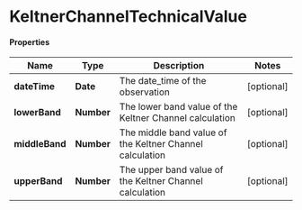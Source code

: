 # KeltnerChannelTechnicalValue

#### Properties
Name | Type | Description | Notes
------------ | ------------- | ------------- | -------------
**dateTime** | **Date** | The date_time of the observation | [optional] 
**lowerBand** | **Number** | The lower band value of the Keltner Channel calculation | [optional] 
**middleBand** | **Number** | The middle band value of the Keltner Channel calculation | [optional] 
**upperBand** | **Number** | The upper band value of the Keltner Channel calculation | [optional] 




